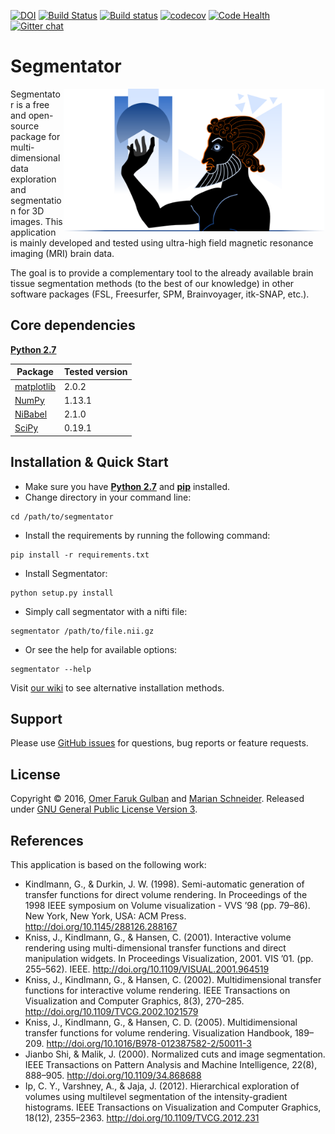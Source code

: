 [![DOI](https://zenodo.org/badge/59303623.svg)](https://zenodo.org/badge/latestdoi/59303623) [![Build Status](https://travis-ci.org/ofgulban/segmentator.svg?branch=master)](https://travis-ci.org/ofgulban/segmentator) [![Build status](https://ci.appveyor.com/api/projects/status/lkxp4y5ahssqv6ng?svg=true)](https://ci.appveyor.com/project/ofgulban/segmentator) [![codecov](https://codecov.io/gh/ofgulban/segmentator/branch/master/graph/badge.svg)](https://codecov.io/gh/ofgulban/segmentator) [![Code Health](https://landscape.io/github/ofgulban/segmentator/master/landscape.svg?style=flat)](https://landscape.io/github/ofgulban/segmentator/master) [![Gitter chat](https://badges.gitter.im/gitterHQ/gitter.png)](https://gitter.im/segmentator/Lobby)

# Segmentator

<img src="logo/logo.png" width=420 align="right" />

Segmentator is a free and open-source package for multi-dimensional data exploration and segmentation for 3D images. This application is mainly developed and tested using ultra-high field magnetic resonance imaging (MRI) brain data.


The goal is to provide a complementary tool to the already available brain tissue segmentation methods (to the best of our knowledge) in other software packages (FSL, Freesurfer, SPM, Brainvoyager, itk-SNAP, etc.).

## Core dependencies
[**Python 2.7**](https://www.python.org/download/releases/2.7/)

| Package                              | Tested version |
|--------------------------------------|----------------|
| [matplotlib](http://matplotlib.org/) | 2.0.2          |
| [NumPy](http://www.numpy.org/)       | 1.13.1         |
| [NiBabel](http://nipy.org/nibabel/)  | 2.1.0          |
| [SciPy](http://scipy.org/)           | 0.19.1         |

## Installation & Quick Start
- Make sure you have [**Python 2.7**](https://www.python.org/download/releases/2.7/) and [**pip**](https://en.wikipedia.org/wiki/Pip_(package_manager)) installed.
- Change directory in your command line:
```
cd /path/to/segmentator
```
- Install the requirements by running the following command:
```
pip install -r requirements.txt
```
- Install Segmentator:
```
python setup.py install
```
- Simply call segmentator with a nifti file:
```
segmentator /path/to/file.nii.gz
```
- Or see the help for available options:
```
segmentator --help
```

Visit [our wiki](https://github.com/ofgulban/segmentator/wiki/Installation) to see alternative installation methods.

## Support
Please use [GitHub issues](https://github.com/ofgulban/segmentator/issues) for questions, bug reports or feature requests.

## License
Copyright © 2016, [Omer Faruk Gulban](https://github.com/ofgulban) and [Marian Schneider](https://github.com/MSchnei).
Released under [GNU General Public License Version 3](http://www.gnu.org/licenses/gpl.html).

## References
This application is based on the following work:

* Kindlmann, G., & Durkin, J. W. (1998). Semi-automatic generation of transfer functions for direct volume rendering. In Proceedings of the 1998 IEEE symposium on Volume visualization - VVS ’98 (pp. 79–86). New York, New York, USA: ACM Press. http://doi.org/10.1145/288126.288167
* Kniss, J., Kindlmann, G., & Hansen, C. (2001). Interactive volume rendering using multi-dimensional transfer functions and direct manipulation widgets. In Proceedings Visualization, 2001. VIS ’01. (pp. 255–562). IEEE. http://doi.org/10.1109/VISUAL.2001.964519
* Kniss, J., Kindlmann, G., & Hansen, C. (2002). Multidimensional transfer functions for interactive volume rendering. IEEE Transactions on Visualization and Computer Graphics, 8(3), 270–285. http://doi.org/10.1109/TVCG.2002.1021579
* Kniss, J., Kindlmann, G., & Hansen, C. D. (2005). Multidimensional transfer functions for volume rendering. Visualization Handbook, 189–209. http://doi.org/10.1016/B978-012387582-2/50011-3
* Jianbo Shi, & Malik, J. (2000). Normalized cuts and image segmentation. IEEE Transactions on Pattern Analysis and Machine Intelligence, 22(8), 888–905. http://doi.org/10.1109/34.868688
* Ip, C. Y., Varshney, A., & Jaja, J. (2012). Hierarchical exploration of volumes using multilevel segmentation of the intensity-gradient histograms. IEEE Transactions on Visualization and Computer Graphics, 18(12), 2355–2363. http://doi.org/10.1109/TVCG.2012.231

